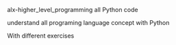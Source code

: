 alx-higher_level_programming
all Python code


understand all programing language concept with Python 

With different exercises
